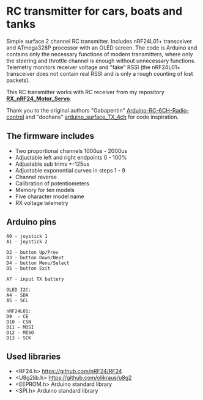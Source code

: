 # RC transmitter for cars, boats and tanks
Simple surface 2 channel RC transmitter.
Includes nRF24L01+ transceiver and ATmega328P processor with an OLED screen.
The code is Arduino and contains only the necessary functions of modern transmitters, where only the steering and throttle channel is enough without unnecessary functions.
Telemetry monitors receiver voltage and "fake" RSSI (the nRF24L01+ transceiver does not contain real RSSI and is only a rough counting of lost packets).

This RC transmitter works with RC receiver from my repository [**RX_nRF24_Motor_Servo**](https://github.com/stanekTM/RX_nRF24_Motor_Servo).

Thank you to the original authors "Gabapentin" [Arduino-RC-6CH-Radio-control](https://github.com/Gabapentin/Arduino-RC-6CH-Radio-control) and "doohans" [arduino_surface_TX_4ch](https://github.com/doohans/arduino_surface_TX_4ch) for code inspiration.

## The firmware includes
* Two proportional channels 1000us - 2000us
* Adjustable left and right endpoints 0 - 100%
* Adjustable sub trims +-125us
* Adjustable exponential curves in steps 1 - 9
* Channel reverse
* Calibration of potentiometers
* Memory for ten models
* Five character model name
* RX voltage telemetry

## Arduino pins
```
A0 - joystick 1
A1 - joystick 2

D2 - button Up/Prev
D3 - button Down/Next
D4 - button Menu/Select
D5 - button Exit

A7 - input TX battery

OLED I2C:
A4 - SDA
A5 - SCL

nRF24L01:
D9  - CE
D10 - CSN
D11 - MOSI
D12 - MISO
D13 - SCK
```

## Used libraries
* <RF24.h>    https://github.com/nRF24/RF24
* <U8g2lib.h> https://github.com/olikraus/u8g2
* <EEPROM.h>  Arduino standard library
* <SPI.h>     Arduino standard library
